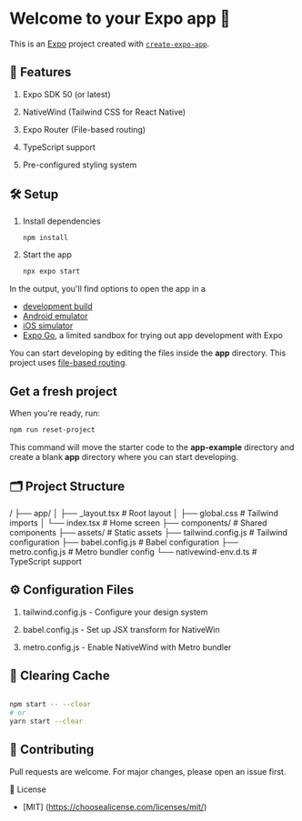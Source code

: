 # Welcome to your Expo app 👋

This is an [Expo](https://expo.dev) project created with [`create-expo-app`](https://www.npmjs.com/package/create-expo-app).

## 🚀 Features

1. Expo SDK 50 (or latest)

2. NativeWind (Tailwind CSS for React Native)

3. Expo Router (File-based routing)

4. TypeScript support

5. Pre-configured styling system

## 🛠️ Setup

1. Install dependencies

   ```bash
   npm install
   ```

2. Start the app

   ```bash
   npx expo start
   ```

In the output, you'll find options to open the app in a

- [development build](https://docs.expo.dev/develop/development-builds/introduction/)
- [Android emulator](https://docs.expo.dev/workflow/android-studio-emulator/)
- [iOS simulator](https://docs.expo.dev/workflow/ios-simulator/)
- [Expo Go](https://expo.dev/go), a limited sandbox for trying out app development with Expo

You can start developing by editing the files inside the **app** directory. This project uses [file-based routing](https://docs.expo.dev/router/introduction).

## Get a fresh project

When you're ready, run:

```bash
npm run reset-project
```

This command will move the starter code to the **app-example** directory and create a blank **app** directory where you can start developing.

## 🗂 Project Structure

/
├── app/
│ ├── \_layout.tsx # Root layout
│ ├── global.css # Tailwind imports
│ └── index.tsx # Home screen
├── components/ # Shared components
├── assets/ # Static assets
├── tailwind.config.js # Tailwind configuration
├── babel.config.js # Babel configuration
├── metro.config.js # Metro bundler config
└── nativewind-env.d.ts # TypeScript support

## ⚙️ Configuration Files

1. tailwind.config.js - Configure your design system

2. babel.config.js - Set up JSX transform for NativeWin

3. metro.config.js - Enable NativeWind with Metro bundler

## 🔄 Clearing Cache

```sh

npm start -- --clear
# or
yarn start --clear

```

## 🤝 Contributing

Pull requests are welcome. For major changes, please open an issue first.

📄 License

- [MIT] (https://choosealicense.com/licenses/mit/)

